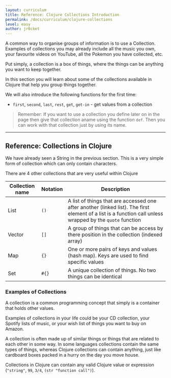 ```yaml
---
layout: curriculum
title: Reference: Clojure Collections Introduction
permalink: /docs/curriculum/clojure-collections
level: easy
author: jr0cket
---
```


A common way to organise groups of information is to use a Collection.  Examples of collections you may already include all the music you own, your favourite videos on YouTube, all the Pokemon you have collected, etc.

Put simply, a collection is a box of things, where the things can be anything you want to keep together.

In this section you will learn about some of the collections available in Clojure that help you group things together.

We will also introduce the following functions for the first time:

* `first`, `second`, `last`, `rest`, `get`, `get-in` - get values from a collection

> Remember:  If you want to use a collection you define later on in the page then give that collection aname using the function `def`.  Then you can work with that collection just by using its name.

<hr />

## Reference: Collections in Clojure 

We have already seen a String in the previous section.  This is a very simple form of collection which can only contain characters.

There are 4 other collections that are very useful within Clojure 

| Collection name | Notation | Description                                                                                                                                                |
|-----------------|----------|------------------------------------------------------------------------------------------------------------------------------------------------------------|
| List            | `()`      | A list of things that are accessed one after another (linked list).  The first element of a list is a function call unless wrapped by the `quote` function |
| Vector          | `[]`      | A group of things that can be access by there position in the collection (indexed array)                                                                   |
| Map             | `{}`      | One or more pairs of keys and values (hash map).  Keys are used to find specific values                                                                    |
| Set             | `#{}`     | A unique collection of things.  No two things can be identical                                                                                             |

### Examples of Collections

A collection is a common programming concept that simply is a container that holds other values.

Examples of collections in your life could be your CD collection, your Spotify lists of music, or your wish list of things you want to buy on Amazon.

A collection is often made up of similar things or things that are related to each other in some way.  In some languages collections contain the same types of things, whereas Clojure collections can contain anything, just like cardboard boxes packed in a hurry on the day you move house.

Collections in Clojure can contain any valid Clojure value or expression (`"string"`, `99`, `3/4`, `(str "function call")`).

